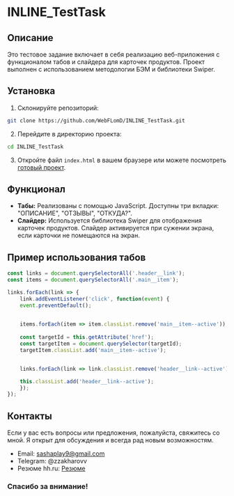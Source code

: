 # INLINE_TestTask

## Описание
Это тестовое задание включает в себя реализацию веб-приложения с функционалом табов и слайдера для карточек продуктов. Проект выполнен с использованием методологии БЭМ и библиотеки Swiper.

## Установка

1. Склонируйте репозиторий:
```bash
git clone https://github.com/WebFLomD/INLINE_TestTask.git
```
2. Перейдите в директорию проекта:

```bash
cd INLINE_TestTask
```
3. Откройте файл `index.html` в вашем браузере или можете посмотреть [готовый проект](https://webflomd.github.io/TestTask_INLINE/).
## Функционал
- __Табы:__ Реализованы с помощью JavaScript. Доступны три вкладки: "ОПИСАНИЕ", "ОТЗЫВЫ", "ОТКУДА?".
- __Слайдер:__ Используется библиотека Swiper для отображения карточек продуктов. Слайдер активируется при сужении экрана, если карточки не помещаются на экран.
## Пример использования табов
```js
const links = document.querySelectorAll('.header__link');
const items = document.querySelectorAll('.main__item');

links.forEach(link => {
    link.addEventListener('click', function(event) {
    event.preventDefault(); 

    
    items.forEach(item => item.classList.remove('main__item--active'));
    
    const targetId = this.getAttribute('href');
    const targetItem = document.querySelector(targetId);
    targetItem.classList.add('main__item--active');


    links.forEach(link => link.classList.remove('header__link--active'));

    this.classList.add('header__link--active');
    });
}); 
```

## Контакты
Если у вас есть вопросы или предложения, пожалуйста, свяжитесь со мной. Я открыт для обсуждения и всегда рад новым возможностям.

- Email: sashaplay9@gmail.com
- Telegram: @zzakharovv
- Резюме hh.ru: [Резюме](https://hh.ru/resume/8c91e0e1ff0d81cbff0039ed1f4b5477584833)

### Спасибо за внимание!
